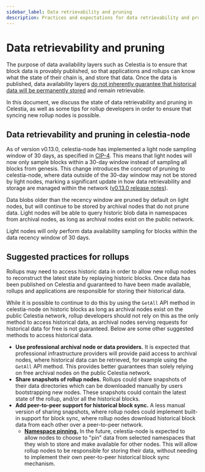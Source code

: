 ```yaml
---
sidebar_label: Data retrievability and pruning
description: Practices and expectations for data retrievability and pruning on Celestia.
---
```


# Data retrievability and pruning

The purpose of data availability layers such as Celestia is to ensure
that block data is provably published, so that applications
and rollups can know what the state of their chain is, and store that data.
Once the data is published, data availability layers
[do not inherently guarantee that historical data will be permanently stored](https://notes.ethereum.org/@vbuterin/proto_danksharding_faq#If-data-is-deleted-after-30-days-how-would-users-access-older-blobs)
and remain retrievable.

In this document, we discuss the state of data retrievability and
pruning in Celestia, as well as some tips for rollup developers in
order to ensure that syncing new rollup nodes is possible.

## Data retrievability and pruning in celestia-node

As of version v0.13.0, celestia-node has implemented a light node
sampling window of 30 days, as specified in
[CIP-4](https://github.com/celestiaorg/CIPs/blob/main/cips/cip-4.md).
This means that light nodes will now only sample blocks within a 30-day
window instead of sampling all blocks from genesis. This change
introduces the concept of pruning to celestia-node, where data
outside of the 30-day window may not be stored by light nodes,
marking a significant update in how data retrievability and
storage are managed within the network
([v0.13.0 release notes](https://github.com/celestiaorg/celestia-node/releases/tag/v0.13.0)).

Data blobs older than the recency window are pruned by default on light nodes, but
will continue to be stored by archival nodes that do not prune data. Light
nodes will be able to query historic blob data in namespaces from archival
nodes, as long as archival nodes exist on the public network.

Light nodes will only perform data
availability sampling for blocks within the data recency window of 30 days.

## Suggested practices for rollups

Rollups may need to access historic data in order to allow new rollup nodes
to reconstruct the latest state by replaying historic blocks. Once data has
been published on Celestia and guaranteed to have been made available, rollups
and applications are responsible for storing their historical data.

While it is possible to continue to do this by using the `GetAll` API method in
celestia-node on historic blocks as long as archival nodes exist on the public
Celestia network, rollup developers should not rely on this as the only method
to access historical data, as archival nodes serving requests for historical
data for free is not guaranteed. Below are some other suggested methods to
access historical data.

- **Use professional archival node or data providers.** It is expected that
  professional infrastructure providers will provide paid access to archival
  nodes, where historical data can be retrieved, for example using the `GetAll`
  API method. This provides better guarantees than solely relying on free
  archival nodes on the public Celestia network.
- **Share snapshots of rollup nodes.** Rollups could share snapshots of their
  data directories which can be downloaded manually by users bootstrapping new
  nodes. These snapshots could contain the latest state of the rollup, and/or
  all the historical blocks.
- **Add peer-to-peer support for historical block sync.** A less manual version
  of sharing snapshots, where rollup nodes could implement built-in support for
  block sync, where rollup nodes download historical block data from each other
  over a peer-to-peer network.
  - [**Namespace pinning.**](https://github.com/celestiaorg/celestia-node/issues/2830)
    In the future, celestia-node is expected to allow nodes to choose to "pin"
    data from selected namespaces that they wish to store and make available for
    other nodes. This will allow rollup nodes to be responsible for storing their
    data, without needing to implement their own peer-to-peer historical block
    sync mechanism.
